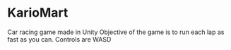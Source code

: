 # KarioMart
Car racing game made in Unity
Objective of the game is to run each lap as fast as you can.
Controls are WASD
